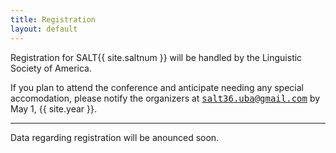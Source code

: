 ```yaml
---
title: Registration
layout: default
---
```

  
Registration for SALT{{ site.saltnum }} will be handled by the Linguistic Society of America.

<!--Please follow the link below to find instructions and information for online registration.-->
  
<!-- 
<div style="text-align: center; margin-bottom: 1em;">
  <a href="https://www.surveymonkey.com/r/V2BB3Z7" id="reg-button">Register Here</a>
</div>
-->

If you plan to attend the conference and anticipate needing any special accomodation, please notify the organizers at <span style="font-family: monospace">[salt36.uba@gmail.com](mailto:salt36.uba@gmail.com)</span> by May 1, {{ site.year }}.
  
<hr/>

Data regarding registration will be anounced soon.

<!--
Early registration runs from March ...-–April ..., {{ site.year }}. Late registration runs from April ...–-May ..., {{ site.year }}.

<table class="reg">
  <tbody>
    <tr>
      <th>
      </th>
      <th>Early Registration</th>
      <th>Late Registration</th>
    </tr>
    <tr>
      <td>Students</td>
      <td>$110</td>
      <td>$130</td>
    </tr>
    <tr>
      <td>All others</td>
      <td>$165</td>
      <td>$190</td>
    </tr>
  </tbody>
</table>
<br/>
<hr/>
-->